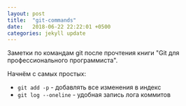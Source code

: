 ```yaml
---
layout: post
title:  "git-commands"
date:   2018-06-22 22:22:01 +0500
categories: jekyll update
---
```


Заметки по командам git после прочтения книги "Git для профессионального программиста".

Начнём с самых простых:

* `git add -p` - добавлять все изменения в индекс
* `git log --oneline` - удобная запись лога коммитов
